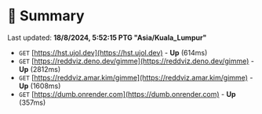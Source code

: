 # 📖 Summary
Last updated: **18/8/2024, 5:52:15 PTG "Asia/Kuala_Lumpur"**

- `GET` [https://hst.ujol.dev](https://hst.ujol.dev) - **Up** (614ms)
- `GET` [https://reddviz.deno.dev/gimme](https://reddviz.deno.dev/gimme) - **Up** (2812ms)
- `GET` [https://reddviz.amar.kim/gimme](https://reddviz.amar.kim/gimme) - **Up** (1608ms)
- `GET` [https://dumb.onrender.com](https://dumb.onrender.com) - **Up** (357ms)
